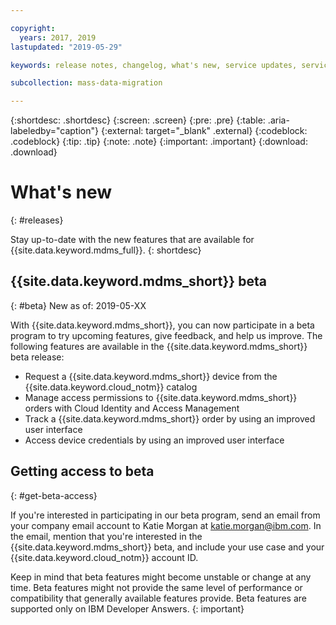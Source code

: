 ```yaml
---

copyright:
  years: 2017, 2019
lastupdated: "2019-05-29"

keywords: release notes, changelog, what's new, service updates, service bulletin

subcollection: mass-data-migration

---
```


{:shortdesc: .shortdesc}
{:screen: .screen}
{:pre: .pre}
{:table: .aria-labeledby="caption"}
{:external: target="_blank" .external}
{:codeblock: .codeblock}
{:tip: .tip}
{:note: .note}
{:important: .important}
{:download: .download}

# What's new
{: #releases}

Stay up-to-date with the new features that are available for {{site.data.keyword.mdms_full}}. 
{: shortdesc}

## {{site.data.keyword.mdms_short}} beta
{: #beta}
New as of: 2019-05-XX

With {{site.data.keyword.mdms_short}}, you can now participate in a beta program to try upcoming features, give feedback, and help us improve. The following features are available in the {{site.data.keyword.mdms_short}} beta release:

- Request a {{site.data.keyword.mdms_short}} device from the {{site.data.keyword.cloud_notm}} catalog
- Manage access permissions to {{site.data.keyword.mdms_short}} orders with Cloud Identity and Access Management
- Track a {{site.data.keyword.mdms_short}} order by using an improved user interface 
- Access device credentials by using an improved user interface

## Getting access to beta
{: #get-beta-access}

If you're interested in participating in our beta program, send an email from your company email account to Katie Morgan at katie.morgan@ibm.com. In the email, mention that you're interested in the {{site.data.keyword.mdms_short}} beta, and include your use case and your {{site.data.keyword.cloud_notm}} account ID.

Keep in mind that beta features might become unstable or change at any time. Beta features might not provide the same level of performance or compatibility that generally available features provide. Beta features are supported only on IBM Developer Answers.
{: important}
